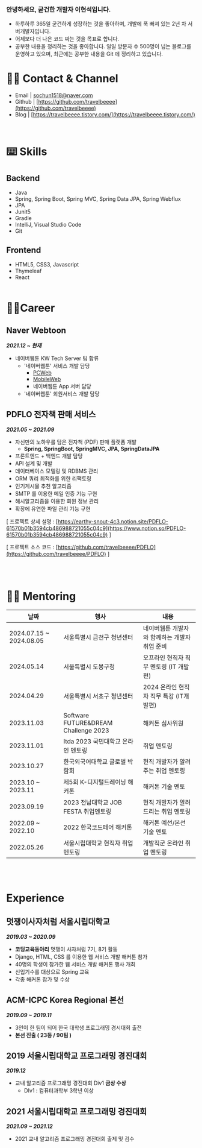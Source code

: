 ### 안녕하세요, 굳건한 개발자 이현석입니다.

- 하루하루 365일 굳건하게 성장하는 것을 좋아하며, 개발에 푹 빠져 있는 2년 차 서버개발자입니다.
- 어제보다 더 나은 코드 짜는 것을 목표로 합니다.
- 공부한 내용을 정리하는 것을 좋아합니다. 일일 방문자 수 500명이 넘는 블로그를 운영하고 있으며, 최근에는 공부한 내용을 Git 에 정리하고 있습니다.


# 🙋‍♂️ Contact & Channel

- Email | sochun1518@naver.com
- Github | [https://github.com/travelbeeee](https://github.com/travelbeeee)
- Blog | [https://travelbeeee.tistory.com/](https://travelbeeee.tistory.com/)

<br>

# ⌨️ Skills

## Backend

- Java
- Spring, Spring Boot, Spring MVC, Spring Data JPA, Spring Webflux
- JPA
- Junit5
- Gradle
- IntelliJ, Visual Studio Code
- Git

## Frontend

- HTML5, CSS3, Javascript
- Thymeleaf
- React
<br><br>

# 👨‍💻Career

## Naver Webtoon
***2021.12 ~ 현재***

- 네이버웹툰 KW Tech Server 팀 합류
  - '네이버웹툰' 서비스 개발 담당
    - [PCWeb](https://comic.naver.com/index)
    - [MobileWeb](https://m.comic.naver.com/index)
    - 네이버웹툰 App 서버 담당
  - '네이버웹툰' 회원서비스 개발 담당

## PDFLO 전자책 판매 서비스

***2021.05 ~ 2021.09***

- 자신만의 노하우를 담은 전자책 (PDF) 판매 플랫폼 개발
  - **Spring, SpringBoot, SpringMVC, JPA, SpringDataJPA**
- 프론트엔드 + 백엔드 개발 담당
- API 설계 및 개발
- 데이터베이스 모델링 및 RDBMS 관리
- ORM 쿼리 최적화를 위한 리팩토링
- 인기게시물 추천 알고리즘
- SMTP 를 이용한 메일 인증 기능 구현
- 해시알고리즘을 이용한 회원 정보 관리
- 확장에 유연한 파일 관리 기능 구현

[ 프로젝트 상세 설명 : [https://earthy-snout-4c3.notion.site/PDFLO-61570b01b3594cb486988721055c04c9](https://www.notion.so/PDFLO-61570b01b3594cb486988721055c04c9) ]

[ 프로젝트 소스 코드 : [https://github.com/travelbeeee/PDFLO](https://github.com/travelbeeee/PDFLO) ]

<br><br>
# 🙋‍♂️ Mentoring
|날짜|행사|내용|
|--|--|--|
| 2024.07.15 ~ 2024.08.05 | 서울특별시 금천구 청년센터 | 네이버웹툰 개발자와 함께하는 개발자 취업 준비 |
| 2024.05.14 | 서울특별시 도봉구청 | 오프라인 현직자 직무 멘토링 (IT 개발편) |
| 2024.04.29 | 서울특별시 서초구 청년센터 | 2024 온라인 현직자 직무 특강 (IT개발편) |
| 2023.11.03 | Software FUTURE&DREAM Challenge 2023 | 해커톤 심사위원 |
| 2023.11.01 | Itda 2023 국민대학교 온라인 멘토링 | 취업 멘토링 |
| 2023.10.27 | 한국외국어대학교 글로벌 박람회 | 현직 개발자가 알려주는 취업 멘토링 |
| 2023.10 ~ 2023.11 | 제5회 K-디지털트레이닝 해커톤 | 해커톤 기술 멘토 |
| 2023.09.19 | 2023 전남대학교 JOB FESTA 취업멘토링 | 현직 개발자가 알려드리는 취업 멘토링 |
| 2022.09 ~ 2022.10 | 2022 한국코드페어 해커톤 | 해커톤 예선/본선 기술 멘토 |
| 2022.05.26 | 서울시립대학교 현직자 취업 멘토링 | 개발직군 온라인 취업 멘토링 |

<br><br>
# Experience

## 멋쟁이사자처럼 서울시립대학교

***2019.03 ~ 2020.09***

- **코딩교육동아리** 멋쟁이 사자처럼 7기, 8기 활동
- Django, HTML, CSS 를 이용한 웹 서비스 개발 해커톤 참가
- 40명의 학생이 참가한 웹 서비스 개발 해커톤 행사 개최
- 신입기수를 대상으로 Spring 교육
- 각종 해커톤 참가 및 수상

## ACM-ICPC Korea Regional 본선

***2019.09 ~ 2019.11***

- 3인이 한 팀이 되어 한국 대학생 프로그래밍 경시대회 출전
- **본선 진출 ( 23등 / 90팀 )**

## 2019 서울시립대학교 프로그래밍 경진대회

***2019.12***

- 교내 알고리즘 프로그래밍 경진대회 Div1 **금상 수상**
  - DIv1 : 컴퓨터과학부 3학년 이상

## 2021 서울시립대학교 프로그래밍 경진대회

***2021.09 ~ 2021.12***

- 2021 교내 알고리즘 프로그래밍 경진대회 출제 및 검수
